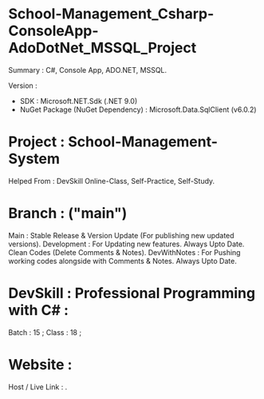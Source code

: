 # School-Management_Csharp-ConsoleApp-AdoDotNet_MSSQL_Project
Summary : C#, Console App, ADO.NET, MSSQL.

Version :
- SDK : Microsoft.NET.Sdk (.NET 9.0)
- NuGet Package (NuGet Dependency) : Microsoft.Data.SqlClient (v6.0.2)


# Project : School-Management-System 
Helped From : DevSkill Online-Class, Self-Practice, Self-Study.


# Branch : ("main")
Main : Stable Release & Version Update (For publishing new updated versions). 
Development : For Updating new features. Always Upto Date. Clean Codes (Delete Comments & Notes). 
DevWithNotes : For Pushing working codes alongside with Comments & Notes. Always Upto Date. 


# DevSkill : Professional Programming with C# :
Batch : 15 ;
Class : 18 ; 


# Website : 
Host / Live Link : .
